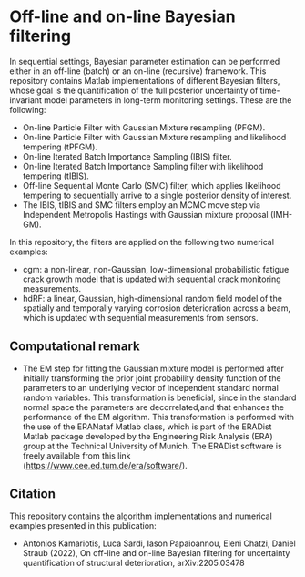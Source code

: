 # Off-line and on-line Bayesian filtering
In sequential settings, Bayesian parameter estimation can be performed either in an off-line (batch) or an on-line (recursive) framework. This repository contains Matlab implementations of different Bayesian filters, whose goal is the quantification of the full posterior uncertainty of time-invariant model parameters in long-term monitoring settings. These are the following:
- On-line Particle Filter with Gaussian Mixture resampling (PFGM).
- On-line Particle Filter with Gaussian Mixture resampling and likelihood tempering (tPFGM).
- On-line Iterated Batch Importance Sampling (IBIS) filter.
- On-line Iterated Batch Importance Sampling filter with likelihood tempering (tIBIS).
- Off-line Sequential Monte Carlo (SMC) filter, which applies likelihood tempering to sequentially arrive to a single posterior density of interest.
- The IBIS, tIBIS and SMC filters employ an MCMC move step via Independent Metropolis Hastings with Gaussian mixture proposal (IMH-GM).

In this repository, the filters are applied on the following two numerical examples:
- cgm: a non-linear, non-Gaussian, low-dimensional probabilistic fatigue crack growth model that is updated with sequential crack monitoring measurements. 
- hdRF: a linear, Gaussian, high-dimensional random field model of the spatially and temporally varying corrosion deterioration across a beam, which is updated with sequential measurements from sensors.

## Computational remark
- The  EM  step  for  fitting  the  Gaussian mixture model  is  performed  after  initially  transforming  the  prior  joint probability density function of the parameters to an underlying vector of independent standard normal random variables. This transformation is beneficial, since in the standard normal space the parameters are decorrelated,and that enhances the performance of the EM algorithm. This transformation is performed with the use of the ERANataf Matlab class, which is part of the ERADist Matlab package developed by the Engineering Risk Analysis (ERA) group at the Technical University of Munich. The ERADist software is freely available from this link (https://www.cee.ed.tum.de/era/software/). 

## Citation
This repository contains the algorithm implementations and numerical examples presented in this publication:

- Antonios Kamariotis, Luca Sardi, Iason Papaioannou, Eleni Chatzi, Daniel Straub (2022), On off-line and on-line Bayesian filtering for uncertainty quantification of structural deterioration, arXiv:2205.03478



